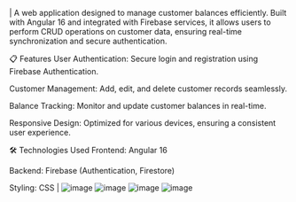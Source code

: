 | A web application designed to manage customer balances efficiently. Built with Angular 16 and integrated with Firebase services, it allows users to perform CRUD operations on customer data, ensuring real-time synchronization and secure authentication.​

📋 Features
User Authentication: Secure login and registration using Firebase Authentication.

Customer Management: Add, edit, and delete customer records seamlessly.

Balance Tracking: Monitor and update customer balances in real-time.

Responsive Design: Optimized for various devices, ensuring a consistent user experience.​

🛠 Technologies Used
Frontend: Angular 16

Backend: Firebase (Authentication, Firestore)

Styling: CSS​ |
![image](https://github.com/user-attachments/assets/b0e10b39-a0c7-40a2-a6e0-5e167f34d6d9)
![image](https://github.com/user-attachments/assets/2a499c2e-0ae3-46a8-b83a-485ab69d1ae9)
![image](https://github.com/user-attachments/assets/4465ed8b-f643-485f-85be-af6095f083e0)
![image](https://github.com/user-attachments/assets/9ef09b45-56ff-4942-acde-d858582af685)


